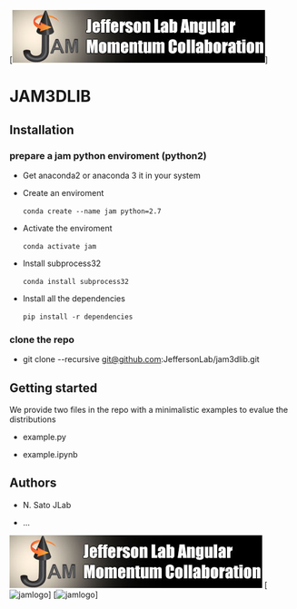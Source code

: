 [![jamlogo](logos/jam.jpg)]

# JAM3DLIB


## Installation 

### prepare a jam python enviroment (python2)

- Get anaconda2 or anaconda 3 it in your system

- Create an enviroment 

  ```conda create --name jam python=2.7```

- Activate the enviroment 

  ```conda activate jam```

- Install subprocess32 

  ```conda install subprocess32```

- Install all the dependencies 

  ```pip install -r dependencies```


### clone the repo

- git clone --recursive git@github.com:JeffersonLab/jam3dlib.git 


## Getting started

We provide two files in the repo with a minimalistic 
examples to evalue the distributions

- example.py

- example.ipynb



## Authors

- N. Sato JLab

- ...


[![jamlogo](logos/jam.jpg)](http://www.jlab.org/jam)
[![jamlogo](logos/lvc.jpg)]
[![jamlogo](logos/psu.jpg)]









